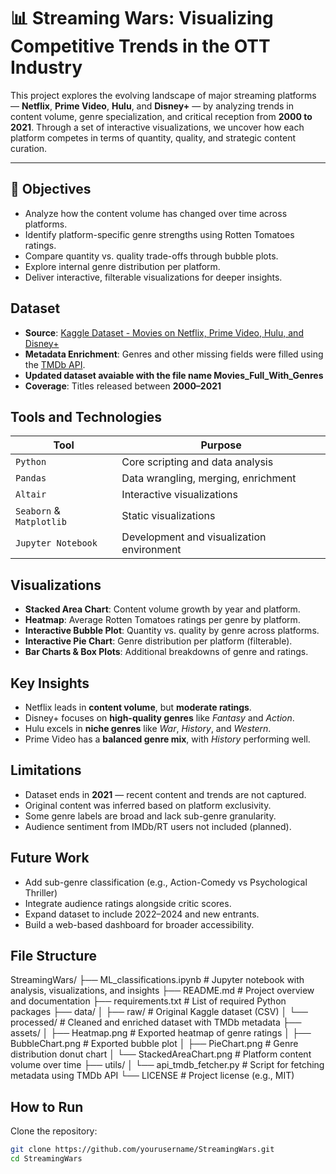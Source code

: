 # 📊 Streaming Wars: Visualizing Competitive Trends in the OTT Industry

This project explores the evolving landscape of major streaming platforms — **Netflix**, **Prime Video**, **Hulu**, and **Disney+** — by analyzing trends in content volume, genre specialization, and critical reception from **2000 to 2021**. Through a set of interactive visualizations, we uncover how each platform competes in terms of quantity, quality, and strategic content curation.

---

## 📌 Objectives

- Analyze how the content volume has changed over time across platforms.
- Identify platform-specific genre strengths using Rotten Tomatoes ratings.
- Compare quantity vs. quality trade-offs through bubble plots.
- Explore internal genre distribution per platform.
- Deliver interactive, filterable visualizations for deeper insights.



## Dataset

- **Source**: [Kaggle Dataset - Movies on Netflix, Prime Video, Hulu, and Disney+](https://www.kaggle.com/datasets/ruchi798/movies-on-netflix-prime-video-hulu-and-disney)
- **Metadata Enrichment**: Genres and other missing fields were filled using the [TMDb API](https://developer.themoviedb.org/docs).
- **Updated dataset avaiable with the file name Movies_Full_With_Genres**
- **Coverage**: Titles released between **2000–2021**



## Tools and Technologies

| Tool         | Purpose                            |
|--------------|-------------------------------------|
| `Python`     | Core scripting and data analysis    |
| `Pandas`     | Data wrangling, merging, enrichment |
| `Altair`     | Interactive visualizations          |
| `Seaborn` & `Matplotlib` | Static visualizations       |
| `Jupyter Notebook` | Development and visualization environment |


## Visualizations

- **Stacked Area Chart**: Content volume growth by year and platform.
- **Heatmap**: Average Rotten Tomatoes ratings per genre by platform.
- **Interactive Bubble Plot**: Quantity vs. quality by genre across platforms.
- **Interactive Pie Chart**: Genre distribution per platform (filterable).
- **Bar Charts & Box Plots**: Additional breakdowns of genre and ratings.


## Key Insights

- Netflix leads in **content volume**, but **moderate ratings**.
- Disney+ focuses on **high-quality genres** like *Fantasy* and *Action*.
- Hulu excels in **niche genres** like *War*, *History*, and *Western*.
- Prime Video has a **balanced genre mix**, with *History* performing well.


## Limitations

- Dataset ends in **2021** — recent content and trends are not captured.
- Original content was inferred based on platform exclusivity.
- Some genre labels are broad and lack sub-genre granularity.
- Audience sentiment from IMDb/RT users not included (planned).


## Future Work

- Add sub-genre classification (e.g., Action-Comedy vs Psychological Thriller)
- Integrate audience ratings alongside critic scores.
- Expand dataset to include 2022–2024 and new entrants.
- Build a web-based dashboard for broader accessibility.


## File Structure

StreamingWars/
├── ML_classifications.ipynb        # Jupyter notebook with analysis, visualizations, and insights
├── README.md                       # Project overview and documentation
├── requirements.txt                # List of required Python packages
├── data/
│   ├── raw/                        # Original Kaggle dataset (CSV)
│   └── processed/                  # Cleaned and enriched dataset with TMDb metadata
├── assets/
│   ├── Heatmap.png                 # Exported heatmap of genre ratings
│   ├── BubbleChart.png            # Exported bubble plot
│   ├── PieChart.png               # Genre distribution donut chart
│   └── StackedAreaChart.png       # Platform content volume over time
├── utils/
│   └── api_tmdb_fetcher.py        # Script for fetching metadata using TMDb API
└── LICENSE                         # Project license (e.g., MIT)


## How to Run

 Clone the repository:
   ```bash
   git clone https://github.com/yourusername/StreamingWars.git
   cd StreamingWars
